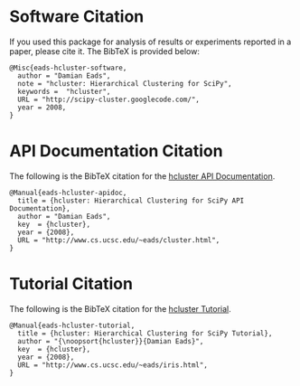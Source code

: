 # Software Citation #

If you used this package for analysis of results or experiments reported in a paper, please cite it. The BibTeX is provided below:

```
@Misc{eads-hcluster-software,
  author = "Damian Eads",
  note = "hcluster: Hierarchical Clustering for SciPy",
  keywords =  "hcluster",
  URL = "http://scipy-cluster.googlecode.com/",
  year = 2008,
}
```

# API Documentation Citation #

The following is the BibTeX citation for the [hcluster API Documentation](http://www.cs.ucsc.edu/~eads/cluster.html).

```
@Manual{eads-hcluster-apidoc,
  title = {hcluster: Hierarchical Clustering for SciPy API Documentation},
  author = "Damian Eads",
  key  = {hcluster},
  year = {2008},
  URL = "http://www.cs.ucsc.edu/~eads/cluster.html",
}
```

# Tutorial Citation #

The following is the BibTeX citation for the [hcluster Tutorial](http://www.cs.ucsc.edu/~eads/iris.html).

```
@Manual{eads-hcluster-tutorial,
  title = {hcluster: Hierarchical Clustering for SciPy Tutorial},
  author = "{\noopsort{hcluster}}{Damian Eads}",
  key  = {hcluster},
  year = {2008},
  URL = "http://www.cs.ucsc.edu/~eads/iris.html",
}
```